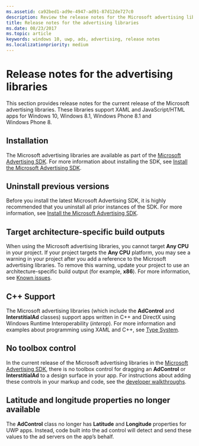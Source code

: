 ```yaml
---
ms.assetid: ca92bed1-ad9e-4947-ad91-87d12de727c0
description: Review the release notes for the Microsoft advertising libraries.
title: Release notes for the advertising libraries
ms.date: 08/23/2017
ms.topic: article
keywords: windows 10, uwp, ads, advertising, release notes
ms.localizationpriority: medium
---
```

# Release notes for the advertising libraries




This section provides release notes for the current release of the Microsoft advertising libraries. These libraries support XAML and JavaScript/HTML apps for Windows 10, Windows 8.1, Windows Phone 8.1 and Windows Phone 8.

## Installation


The Microsoft advertising libraries are available as part of the [Microsoft Advertising SDK](https://aka.ms/ads-sdk-uwp). For more information about installing the SDK, see [Install the Microsoft Advertising SDK](install-the-microsoft-advertising-libraries.md).

## Uninstall previous versions

Before you install the latest Microsoft Advertising SDK, it is highly recommended that you uninstall all prior instances of the SDK. For more information, see [Install the Microsoft Advertising SDK](install-the-microsoft-advertising-libraries.md).

## Target architecture-specific build outputs

When using the Microsoft advertising libraries, you cannot target **Any CPU** in your project. If your project targets the **Any CPU** platform, you may see a warning in your project after you add a reference to the Microsoft advertising libraries. To remove this warning, update your project to use an architecture-specific build output (for example, **x86**). For more information, see [Known issues](known-issues-for-the-advertising-libraries.md).

## C++ Support

The Microsoft advertising libraries (which include the **AdControl** and **InterstitialAd** classes) support apps written in C++ and DirectX using Windows Runtime Interoperability (*interop*). For more information and examples about programming using XAML and C++, see [Type System](https://docs.microsoft.com/cpp/cppcx/type-system-c-cx).

## No toolbox control

In the current release of the Microsoft advertising libraries in the [Microsoft Advertising SDK](https://aka.ms/ads-sdk-uwp), there is no toolbox control for dragging an **AdControl** or **InterstitialAd** to a design surface in your app. For instructions about adding these controls in your markup and code, see the [developer walkthroughs](developer-walkthroughs.md).

## Latitude and longitude properties no longer available

The **AdControl** class no longer has **Latitude** and **Longitude** properties for UWP apps. Instead, code built into the ad control will detect and send these values to the ad servers on the app’s behalf.


 

 
